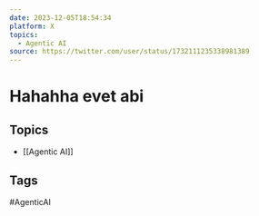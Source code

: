 ```yaml
---
date: 2023-12-05T18:54:34
platform: X
topics:
  - Agentic AI
source: https://twitter.com/user/status/1732111235338981389
---
```

# Hahahha evet abi

## Topics
- [[Agentic AI]]

## Tags
#AgenticAI